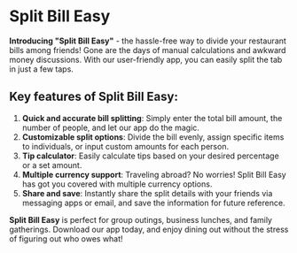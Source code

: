 # Split Bill Easy

**Introducing "Split Bill Easy"** - the hassle-free way to divide your restaurant bills among friends! Gone are the days of manual calculations and awkward money discussions. With our user-friendly app, you can easily split the tab in just a few taps.

## Key features of Split Bill Easy:

1. **Quick and accurate bill splitting**: Simply enter the total bill amount, the number of people, and let our app do the magic.
2. **Customizable split options**: Divide the bill evenly, assign specific items to individuals, or input custom amounts for each person.
3. **Tip calculator**: Easily calculate tips based on your desired percentage or a set amount.
4. **Multiple currency support**: Traveling abroad? No worries! Split Bill Easy has got you covered with multiple currency options.
5. **Share and save**: Instantly share the split details with your friends via messaging apps or email, and save the information for future reference.

**Split Bill Easy** is perfect for group outings, business lunches, and family gatherings. Download our app today, and enjoy dining out without the stress of figuring out who owes what!
